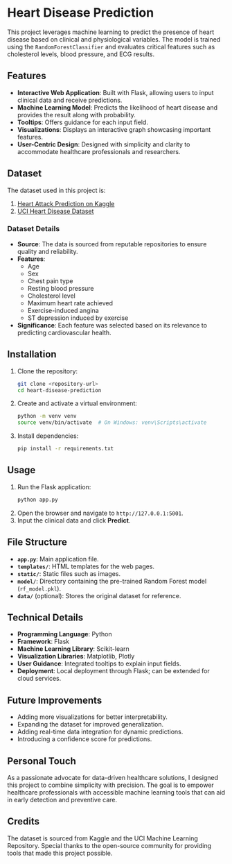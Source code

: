 # Heart Disease Prediction

This project leverages machine learning to predict the presence of heart disease based on clinical and physiological variables. The model is trained using the `RandomForestClassifier` and evaluates critical features such as cholesterol levels, blood pressure, and ECG results.

## Features
- **Interactive Web Application**: Built with Flask, allowing users to input clinical data and receive predictions.
- **Machine Learning Model**: Predicts the likelihood of heart disease and provides the result along with probability.
- **Tooltips**: Offers guidance for each input field.
- **Visualizations**: Displays an interactive graph showcasing important features.
- **User-Centric Design**: Designed with simplicity and clarity to accommodate healthcare professionals and researchers.

## Dataset
The dataset used in this project is:
1. [Heart Attack Prediction on Kaggle](https://www.kaggle.com/code/sainikhiljallepalli/heart-attack-prediction-90-accuracy/input)
2. [UCI Heart Disease Dataset](https://archive.ics.uci.edu/dataset/45/heart+disease)

### Dataset Details
- **Source**: The data is sourced from reputable repositories to ensure quality and reliability.
- **Features**:
  - Age
  - Sex
  - Chest pain type
  - Resting blood pressure
  - Cholesterol level
  - Maximum heart rate achieved
  - Exercise-induced angina
  - ST depression induced by exercise
- **Significance**: Each feature was selected based on its relevance to predicting cardiovascular health.

## Installation
1. Clone the repository:
   ```bash
   git clone <repository-url>
   cd heart-disease-prediction
   ```
2. Create and activate a virtual environment:
   ```bash
   python -m venv venv
   source venv/bin/activate  # On Windows: venv\Scripts\activate
   ```
3. Install dependencies:
   ```bash
   pip install -r requirements.txt
   ```

## Usage
1. Run the Flask application:
   ```bash
   python app.py
   ```
2. Open the browser and navigate to `http://127.0.0.1:5001`.
3. Input the clinical data and click **Predict**.

## File Structure
- **`app.py`**: Main application file.
- **`templates/`**: HTML templates for the web pages.
- **`static/`**: Static files such as images.
- **`model/`**: Directory containing the pre-trained Random Forest model (`rf_model.pkl`).
- **`data/`** (optional): Stores the original dataset for reference.

## Technical Details
- **Programming Language**: Python
- **Framework**: Flask
- **Machine Learning Library**: Scikit-learn
- **Visualization Libraries**: Matplotlib, Plotly
- **User Guidance**: Integrated tooltips to explain input fields.
- **Deployment**: Local deployment through Flask; can be extended for cloud services.

## Future Improvements
- Adding more visualizations for better interpretability.
- Expanding the dataset for improved generalization.
- Adding real-time data integration for dynamic predictions.
- Introducing a confidence score for predictions.

## Personal Touch
As a passionate advocate for data-driven healthcare solutions, I designed this project to combine simplicity with precision. The goal is to empower healthcare professionals with accessible machine learning tools that can aid in early detection and preventive care.

## Credits
The dataset is sourced from Kaggle and the UCI Machine Learning Repository. Special thanks to the open-source community for providing tools that made this project possible.


